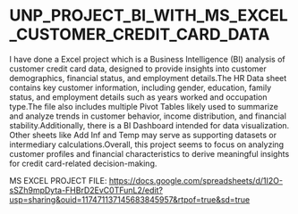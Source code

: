 # UNP_PROJECT_BI_WITH_MS_EXCEL_CUSTOMER_CREDIT_CARD_DATA

I have done a Excel project which is a Business Intelligence (BI) analysis of customer credit card data, designed to provide insights into customer demographics, financial status, and employment details.The HR Data sheet contains key customer information, including gender, education, family status, and employment details such as years worked and occupation type.The file also includes multiple Pivot Tables likely used to summarize and analyze trends in customer behavior, income distribution, and financial stability.Additionally, there is a BI Dashboard intended for data visualization. Other sheets like Add Inf and Temp may serve as supporting datasets or intermediary calculations.Overall, this project seems to focus on analyzing customer profiles and financial characteristics to derive meaningful insights for credit card-related decision-making.

MS EXCEL PROJECT FILE: https://docs.google.com/spreadsheets/d/1I2O-sSZh9mpDyta-FHBrD2EvC0TFunL2/edit?usp=sharing&ouid=117471137145683845957&rtpof=true&sd=true
